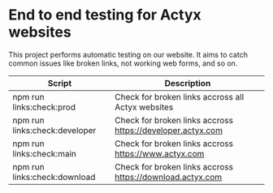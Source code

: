 
# End to end testing for Actyx websites

This project performs automatic testing on our website. It aims to catch common issues like broken links, not working web forms, and so on.

| Script                        | Description                                                  |
|-------------------------------|--------------------------------------------------------------|
| npm run links:check:prod      | Check for broken links accross all Actyx websites            |
| npm run links:check:developer | Check for broken links accross <https://developer.actyx.com> |
| npm run links:check:main      | Check for broken links accross <https://www.actyx.com>       |
| npm run links:check:download  | Check for broken links accross <https://download.actyx.com>  
